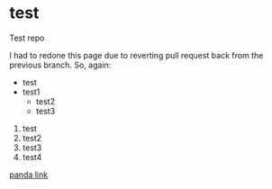 # test
Test repo

I had to redone this page due to reverting pull request back from the previous branch. So, again:

* test
* test1
  * test2
  * test3

1. test
2. test2
3. test3
4. test4

[panda link](http://perec.info/wp-content/uploads/perecinfo-panda-1.jpg)
